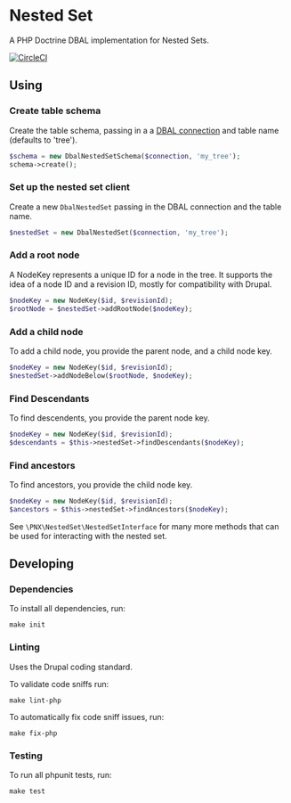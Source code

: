 # Nested Set

A PHP Doctrine DBAL implementation for Nested Sets.

[![CircleCI](https://circleci.com/gh/previousnext/nested-set.svg?style=svg)](https://circleci.com/gh/previousnext/nested-set)

## Using

### Create table schema

Create the table schema, passing in a a [DBAL connection](http://docs.doctrine-project.org/projects/doctrine-dbal/en/latest/reference/configuration.html#getting-a-connection) and table name (defaults to 'tree').
```php
$schema = new DbalNestedSetSchema($connection, 'my_tree');
schema->create();
```

### Set up the nested set client

Create a new `DbalNestedSet` passing in the DBAL connection and the table name.

```php
$nestedSet = new DbalNestedSet($connection, 'my_tree');
```

### Add a root node

A NodeKey represents a unique ID for a node in the tree. It supports the idea of a node ID and a revision ID, mostly for compatibility with Drupal.

```php
$nodeKey = new NodeKey($id, $revisionId);
$rootNode = $nestedSet->addRootNode($nodeKey);
```

### Add a child node

To add a child node, you provide the parent node, and a child node key.

```php
$nodeKey = new NodeKey($id, $revisionId);
$nestedSet->addNodeBelow($rootNode, $nodeKey);
```

### Find Descendants

To find descendents, you provide the parent node key.

```php
$nodeKey = new NodeKey($id, $revisionId);
$descendants = $this->nestedSet->findDescendants($nodeKey);
```

### Find ancestors

To find ancestors, you provide the child node key.

```php
$nodeKey = new NodeKey($id, $revisionId);
$ancestors = $this->nestedSet->findAncestors($nodeKey);
```

See `\PNX\NestedSet\NestedSetInterface` for many more methods that can be used for interacting with the nested set.

## Developing

### Dependencies

To install all dependencies, run:

```
make init
```

### Linting

Uses the Drupal coding standard.

To validate code sniffs run: 

```
make lint-php
```

To automatically fix code sniff issues, run:

```
make fix-php
```


### Testing

To run all phpunit tests, run:

```
make test
```
